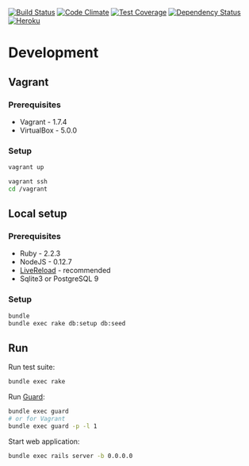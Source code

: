 [![Build Status](https://travis-ci.org/mknapik/twfhackaton.svg)](https://travis-ci.org/mknapik/twfhackaton)
[![Code Climate](https://codeclimate.com/github/mknapik/twfhackaton/badges/gpa.svg)](https://codeclimate.com/github/mknapik/twfhackaton)
[![Test Coverage](https://codeclimate.com/github/mknapik/twfhackaton/badges/coverage.svg)](https://codeclimate.com/github/mknapik/twfhackaton/coverage)
[![Dependency Status](https://gemnasium.com/mknapik/twfhackaton.svg)](https://gemnasium.com/mknapik/twfhackaton)
[![Heroku](https://heroku-badge.herokuapp.com/?app=code-divers)](https://code-divers.herokuapp.com)

# Development

## Vagrant

### Prerequisites

* Vagrant - 1.7.4
* VirtualBox - 5.0.0

### Setup

```bash
vagrant up
```

```bash
vagrant ssh
cd /vagrant
```

## Local setup

### Prerequisites

* Ruby - 2.2.3
* NodeJS - 0.12.7
* [LiveReload](https://chrome.google.com/webstore/detail/livereload/jnihajbhpnppcggbcgedagnkighmdlei?hl=en) - recommended
* Sqlite3 or PostgreSQL 9

### Setup

```bash
bundle
bundle exec rake db:setup db:seed
```

## Run

Run test suite:

```bash
bundle exec rake
```

Run [Guard](https://github.com/guard/guard):

```bash
bundle exec guard
# or for Vagrant
bundle exec guard -p -l 1
```

Start web application:

```bash
bundle exec rails server -b 0.0.0.0
```
